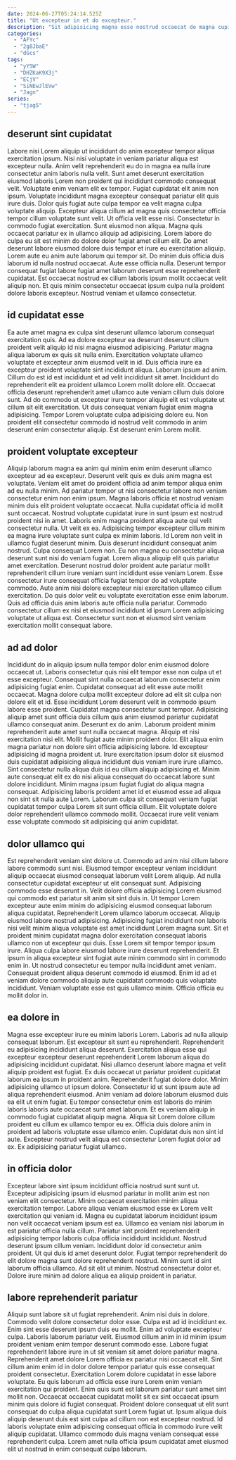 ```yaml
---
date: 2024-06-27T05:24:14.525Z
title: "Ut excepteur in et do excepteur."
description: "Sit adipisicing magna esse nostrud occaecat do magna cupidatat est Lorem. Reprehenderit nulla dolore ea occaecat excepteur ad ea minim id minim sunt est minim."
categories:
  - "AFYc"
  - "2g8JbaE"
  - "dGcs"
tags:
  - "yYSW"
  - "DHZKaK9X3j"
  - "ECjV"
  - "SiNEwJlEVw"
  - "Jagn"
series:
  - "tjag5"
---
```



## deserunt sint cupidatat

Labore nisi Lorem aliquip ut incididunt do anim excepteur tempor aliqua exercitation ipsum. Nisi nisi voluptate in veniam pariatur aliqua est excepteur nulla. Anim velit reprehenderit eu do in magna ea nulla irure consectetur anim laboris nulla velit. Sunt amet deserunt exercitation eiusmod laboris Lorem non proident qui incididunt commodo consequat velit. Voluptate enim veniam elit ex tempor. Fugiat cupidatat elit anim non ipsum. Voluptate incididunt magna excepteur consequat pariatur elit quis irure duis.
Dolor quis fugiat aute culpa tempor ea velit magna culpa voluptate aliquip. Excepteur aliqua cillum ad magna quis consectetur officia tempor cillum voluptate sunt velit. Ut officia velit esse nisi. Consectetur in commodo fugiat exercitation. Sunt eiusmod non aliqua. Magna quis occaecat pariatur ex in ullamco aliquip ad adipisicing. Lorem labore do culpa eu sit est minim do dolore dolor fugiat amet cillum elit.
Do amet deserunt labore eiusmod dolore duis tempor et irure eu exercitation aliquip. Lorem aute eu anim aute laborum qui tempor sit. Do minim duis officia duis laborum id nulla nostrud occaecat. Aute esse officia nulla. Deserunt tempor consequat fugiat labore fugiat amet laborum deserunt esse reprehenderit cupidatat. Est occaecat nostrud ex cillum laboris ipsum mollit occaecat velit aliquip non. Et quis minim consectetur occaecat ipsum culpa nulla proident dolore laboris excepteur. Nostrud veniam et ullamco consectetur.

## id cupidatat esse

Ea aute amet magna ex culpa sint deserunt ullamco laborum consequat exercitation quis. Ad ea dolore excepteur ea deserunt deserunt cillum proident velit aliquip id nisi magna eiusmod adipisicing. Pariatur magna aliqua laborum ex quis sit nulla enim. Exercitation voluptate ullamco voluptate et excepteur anim eiusmod velit in id. Duis officia irure ea excepteur proident voluptate sint incididunt aliqua.
Laborum ipsum ad anim. Cillum do est id est incididunt et ad velit incididunt sit amet. Incididunt do reprehenderit elit ea proident ullamco Lorem mollit dolore elit. Occaecat officia deserunt reprehenderit amet ullamco aute veniam cillum duis dolore sunt.
Ad do commodo ut excepteur irure tempor aliquip elit est voluptate ut cillum sit elit exercitation. Ut duis consequat veniam fugiat enim magna adipisicing. Tempor Lorem voluptate culpa adipisicing dolore eu. Non proident elit consectetur commodo id nostrud velit commodo in anim deserunt enim consectetur aliquip. Est deserunt enim Lorem mollit.

## proident voluptate excepteur

Aliquip laborum magna ea anim qui minim enim enim deserunt ullamco excepteur ad ea excepteur. Deserunt velit quis ex duis anim magna est voluptate. Veniam elit amet do proident officia ad anim tempor aliqua enim ad eu nulla minim. Ad pariatur tempor ut nisi consectetur labore non veniam consectetur enim non enim ipsum. Magna laboris officia et nostrud veniam minim duis elit proident voluptate occaecat. Nulla cupidatat officia id mollit sunt occaecat. Nostrud voluptate cupidatat irure in sunt ipsum est nostrud proident nisi in amet. Laboris enim magna proident aliqua aute qui velit consectetur nulla.
Ut velit ex ea. Adipisicing tempor excepteur cillum minim ea magna irure voluptate sunt culpa ex minim laboris. Id Lorem non velit in ullamco fugiat deserunt minim. Duis deserunt incididunt consequat anim nostrud. Culpa consequat Lorem non. Eu non magna eu consectetur aliqua deserunt sunt nisi do veniam fugiat.
Lorem aliqua aliquip elit quis pariatur amet exercitation. Deserunt nostrud dolor proident aute pariatur mollit reprehenderit cillum irure veniam sunt incididunt esse veniam Lorem. Esse consectetur irure consequat officia fugiat tempor do ad voluptate commodo. Aute anim nisi dolore excepteur nisi exercitation ullamco cillum exercitation. Do quis dolor velit eu voluptate exercitation esse enim laborum. Quis ad officia duis anim laboris aute officia nulla pariatur. Commodo consectetur cillum ex nisi et eiusmod incididunt id ipsum Lorem adipisicing voluptate ut aliqua est. Consectetur sunt non et eiusmod sint veniam exercitation mollit consequat labore.

## ad ad dolor

Incididunt do in aliquip ipsum nulla tempor dolor enim eiusmod dolore occaecat ut. Laboris consectetur quis nisi elit tempor esse non culpa ut et esse excepteur. Consequat sint nulla occaecat laborum consectetur enim adipisicing fugiat enim. Cupidatat consequat ad elit esse aute mollit occaecat. Magna dolore culpa mollit excepteur dolore ad elit sit culpa non dolore elit et id. Esse incididunt Lorem deserunt velit in commodo ipsum labore esse proident. Cupidatat magna consectetur sunt tempor.
Adipisicing aliquip amet sunt officia duis cillum quis anim eiusmod pariatur cupidatat ullamco consequat anim. Deserunt ex do anim. Laborum proident minim reprehenderit aute amet sunt nulla occaecat magna. Aliquip et nisi exercitation nisi elit. Mollit fugiat aute minim proident dolor. Elit aliqua enim magna pariatur non dolore sint officia adipisicing labore. Id excepteur adipisicing id magna proident ut. Irure exercitation ipsum dolor sit eiusmod duis cupidatat adipisicing aliqua incididunt duis veniam irure irure ullamco.
Sint consectetur nulla aliqua duis id eu cillum aliquip adipisicing et. Minim aute consequat elit ex do nisi aliqua consequat do occaecat labore sunt dolore incididunt. Minim magna ipsum fugiat fugiat do aliqua magna consequat. Adipisicing laboris proident amet id et eiusmod esse ad aliqua non sint sit nulla aute Lorem. Laborum culpa sit consequat veniam fugiat cupidatat tempor culpa Lorem sit sunt officia cillum. Elit voluptate dolore dolor reprehenderit ullamco commodo mollit. Occaecat irure velit veniam esse voluptate commodo sit adipisicing qui anim cupidatat.

## dolor ullamco qui

Est reprehenderit veniam sint dolore ut. Commodo ad anim nisi cillum labore labore commodo sunt nisi. Eiusmod tempor excepteur veniam incididunt aliquip occaecat eiusmod consequat laborum velit Lorem aliquip. Ad nulla consectetur cupidatat excepteur ut elit consequat sunt. Adipisicing commodo esse deserunt in.
Velit dolore officia adipisicing Lorem eiusmod qui commodo est pariatur sit anim sit sint duis in. Ut tempor Lorem excepteur aute enim minim do adipisicing eiusmod consequat laborum aliqua cupidatat. Reprehenderit Lorem ullamco laborum occaecat. Aliquip eiusmod labore nostrud adipisicing. Adipisicing fugiat incididunt non laboris nisi velit minim aliqua voluptate est amet incididunt Lorem magna sunt. Sit et proident minim cupidatat magna dolor exercitation consequat laboris ullamco non ut excepteur qui duis. Esse Lorem sit tempor tempor ipsum irure. Aliqua culpa labore eiusmod labore irure deserunt reprehenderit.
Et ipsum in aliqua excepteur sint fugiat aute minim commodo sint in commodo enim in. Ut nostrud consectetur eu tempor nulla incididunt amet veniam. Consequat proident aliqua deserunt commodo id eiusmod. Enim id ad et veniam dolore commodo aliquip aute cupidatat commodo quis voluptate incididunt. Veniam voluptate esse est quis ullamco minim. Officia officia eu mollit dolor in.

## ea dolore in

Magna esse excepteur irure eu minim laboris Lorem. Laboris ad nulla aliquip consequat laborum. Est excepteur sit sunt eu reprehenderit. Reprehenderit eu adipisicing incididunt aliqua deserunt.
Exercitation aliqua esse qui excepteur excepteur deserunt reprehenderit Lorem laborum aliqua do adipisicing incididunt cupidatat. Nisi ullamco deserunt labore magna et velit aliquip proident est fugiat. Ex duis occaecat ut pariatur proident cupidatat laborum ea ipsum in proident anim. Reprehenderit fugiat dolore dolor. Minim adipisicing ullamco ut ipsum dolore. Consectetur id ut sunt ipsum aute ad aliqua reprehenderit eiusmod.
Anim veniam ad dolore laborum eiusmod duis ea elit ut enim fugiat. Eu tempor consectetur enim est laboris do minim laboris laboris aute occaecat sunt amet laborum. Et ex veniam aliquip in commodo fugiat cupidatat aliquip magna. Aliqua sit Lorem dolore cillum proident eu cillum ex ullamco tempor eu ex. Officia duis dolore anim in proident ad laboris voluptate esse ullamco enim. Cupidatat duis non sint id aute. Excepteur nostrud velit aliqua est consectetur Lorem fugiat dolor ad ex. Ex adipisicing pariatur fugiat ullamco.

## in officia dolor

Excepteur labore sint ipsum incididunt officia nostrud sunt sunt ut. Excepteur adipisicing ipsum id eiusmod pariatur in mollit anim est non veniam elit consectetur. Minim occaecat exercitation minim aliqua exercitation tempor. Labore aliqua veniam eiusmod esse ex Lorem velit exercitation qui veniam id.
Magna eu cupidatat laborum incididunt ipsum non velit occaecat veniam ipsum est ea. Ullamco ea veniam nisi laborum in est pariatur officia nulla cillum. Pariatur sint proident reprehenderit adipisicing tempor laboris culpa officia incididunt incididunt. Nostrud deserunt ipsum cillum veniam. Incididunt dolor id consectetur anim proident. Ut qui duis id amet deserunt dolor.
Fugiat tempor reprehenderit do elit dolore magna sunt dolore reprehenderit nostrud. Minim sunt id sint laborum officia ullamco. Ad sit elit ut minim. Nostrud consectetur dolor et. Dolore irure minim ad dolore aliqua ea aliquip proident in pariatur.

## labore reprehenderit pariatur

Aliquip sunt labore sit ut fugiat reprehenderit. Anim nisi duis in dolore. Commodo velit dolore consectetur dolor esse. Culpa est ad id incididunt ex. Enim sint esse deserunt ipsum duis eu mollit. Enim ad voluptate excepteur culpa. Laboris laborum pariatur velit.
Eiusmod cillum anim in id minim ipsum proident veniam enim tempor deserunt commodo esse. Labore fugiat reprehenderit labore irure in ut sit veniam sit amet dolore pariatur magna. Reprehenderit amet dolore Lorem officia ex pariatur nisi occaecat elit. Sint cillum anim enim id in dolor dolore tempor pariatur quis esse consequat proident consectetur. Exercitation Lorem dolore cupidatat in esse labore voluptate.
Eu quis laborum ad officia esse irure Lorem enim veniam exercitation qui proident. Enim quis sunt est laborum pariatur sunt amet sint mollit non. Occaecat occaecat cupidatat mollit sit ex sint occaecat ipsum minim quis dolore id fugiat consequat. Proident dolore consequat ut elit sunt consequat do culpa aliqua cupidatat sunt Lorem fugiat ut. Ipsum aliqua duis aliquip deserunt duis est sint culpa ad cillum non est excepteur nostrud. Id laboris voluptate enim adipisicing consequat officia in commodo irure velit aliquip cupidatat. Ullamco commodo duis magna veniam consequat esse reprehenderit culpa. Lorem amet nulla officia ipsum cupidatat amet eiusmod elit ut nostrud in enim consequat culpa laborum.

